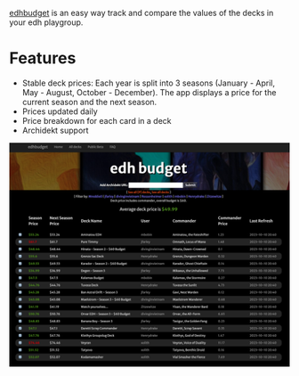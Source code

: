 [edhbudget](https://edhbudget.com) is an easy way track and compare the values of the decks in your edh playgroup.

# Features
- Stable deck prices: Each year is split into 3 seasons (January - April, May - August, October - December). The app displays a price for the current season and the next season.
- Prices updated daily
- Price breakdown for each card in a deck
- Archidekt support

![preview](preview.png)

